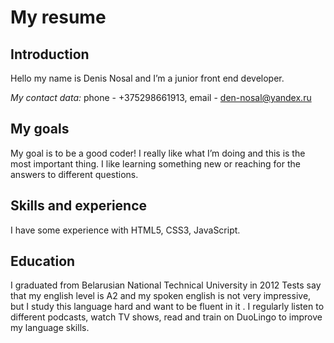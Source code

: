 # My resume

## Introduction
Hello my name is Denis Nosal and I’m a junior front end developer.

_My contact data:_ phone - +375298661913, email - den-nosal@yandex.ru

## My goals
My goal is to be a good coder! I really like what I’m doing and this is the most important thing. I like learning something new or reaching for the answers to different questions.

## Skills and experience
I have some experience with HTML5, CSS3, JavaScript.

## Education
I graduated from Belarusian National Technical University in 2012 
Tests say that my english level is A2 and my spoken english is not very impressive, but I study this language hard and want to be fluent in it . 
I regularly listen to different podcasts, watch TV shows, read and train on DuoLingo to improve my language skills.
